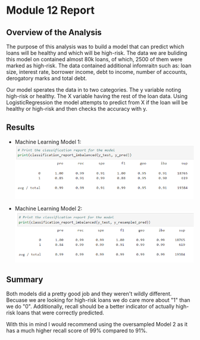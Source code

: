 # Module 12 Report

## Overview of the Analysis

The purpose of this analysis was to build a model that can predict which loans will be healthy and which will be high-risk. The data we are buliding this model on contained almost 80k loans, of which, 2500 of them were marked as high-risk. The data contained additional infomraitn such as: loan size, interest rate, borrower income, debt to income, number of accounts, derogatory marks and total debt.

Our model sperates the data in to two categories. The y variable noting high-risk or healthy. The X variable having the rest of the loan data. Using LogisticRegression the model attempts to predict from X if the loan will be healthy or high-risk and then checks the accuracy with y.

## Results


* Machine Learning Model 1:
 ![model1](Images/confusionmatrix.PNG)



* Machine Learning Model 2:
 ![model2](Images/oversampled.PNG)

## Summary
Both models did a pretty good job and they weren't wildly different.  Becuase we are looking for high-risk loans we do care more about "1" than we do "0".  Additionally, recall should be a better indicator of actually high-risk loans that were correctly predicted.

With this in mind I would recommend using the oversampled Model 2 as it has a much higher recall score of 99% compared to 91%.
